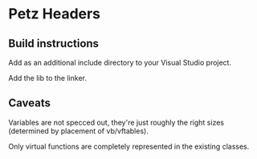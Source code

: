 # Petz Headers

## Build instructions

Add as an additional include directory to your Visual Studio project.

Add the lib to the linker.

## Caveats

Variables are not specced out, they're just roughly the right sizes (determined by placement of vb/vftables).

Only virtual functions are completely represented in the existing classes.